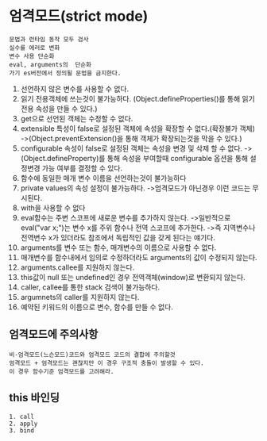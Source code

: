 

# 엄격모드(strict mode)
	문법과 런타임 동작 모두 검사
	실수를 에러로 변화
	변수 사용 단순화
	eval, arguments의  단순화
	가기 es버전에서 정의될 문법을 금지한다.

1. 선언하지 않은 변수를 사용할 수 없다.
2. 읽기 전용객체에 쓰는것이 불가능하다.
(Object.defineProperties()를 통해 읽기전용 속성을 만들 수 있다.)
3. get으로 선언된 객체는 수정할 수 없다.
4. extensible 특성이 false로 설정된 객체에 속성을 확장할 수 없다.(확장불가 객체)
->(Object.preventExtension()을 통해 객체가 확장되는것을 막을 수 있다.)
5. configurable 속성이 false로 설정된 객체는 속성을 변경 및 삭제 할 수 없다.
-> (Object.defineProperty)를 통해 속성을 부여할때 configurable 옵션을 통해 설정변경 가능 여부를 결정할 수 있다.
6. 함수에 동일한 매개 변수 이름을 선언하는것이 불가능하다
7. private values의 속성 설정이 불가능하다.
->엄격모드가 아닌경우 이런 코드는 무시된다.
8. with을 사용할 수 없다
9. eval함수는 주변 스코프에 새로운 변수를 추가하지 않는다.
	->일반적으로 eval("var x;")는 변수 x를 주위 함수나 전역 스코프에 추가한다.
	->즉 지역변수나 전역변수 x가 있더라도 참조에서 독립적인 값을 갖게 된다는 얘기다.
10. arguments를 변수 또는 함수, 매개변수의 이름으로 사용할 수 없다.
11. 매개변수를 함수내에서 임의로 수정하더라도 arguments의 값이 수정되지 않는다.
12. arguments.callee를 지원하지 않는다.
13.  this값이 null 또는 undefined인 경우 전역객체(window)로 변환되지 않는다.
14.  caller, callee를 통한 stack 검색이 불가능하다.
15.  argumnets의 caller를 지원하지 않는다.
16. 예약된 키워드의 이름으로 변수, 함수를 만들 수 없다.

## 엄격모드에 주의사항
    비-엄격모드(느슨모드)코드와 엄격모드 코드의 결합에 주의할것
    엄격모드 + 엄격모드는 괜찮지만 이 경우 구조적 충돌이 발생할 수 있다.
    이 경우 함수기준 엄격모드를 고려해라.


## this 바인딩
	1. call
	2. apply
	3. bind
 
